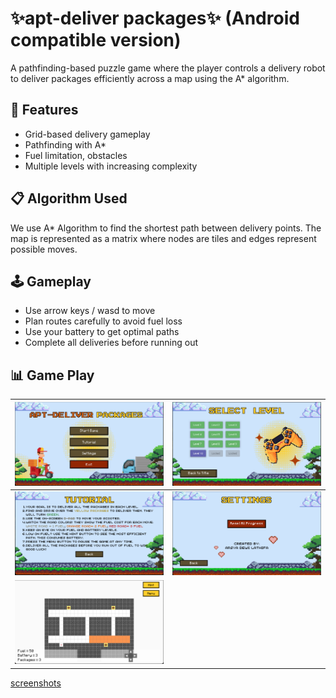 # ✨apt-deliver packages✨ (Android compatible version)

A pathfinding-based puzzle game where the player controls a delivery robot to deliver packages efficiently across a map using the A* algorithm.

## 📍 Features
- Grid-based delivery gameplay
- Pathfinding with A*
- Fuel limitation, obstacles
- Multiple levels with increasing complexity

## 📋 Algorithm Used
We use A* Algorithm to find the shortest path between delivery points. The map is represented as a matrix where nodes are tiles and edges represent possible moves.

## 🕹️ Gameplay
- Use arrow keys / wasd to move
- Plan routes carefully to avoid fuel loss
- Use your battery to get optimal paths
- Complete all deliveries before running out

## 📊 Game Play
| ![](images/title.png) | ![](images/menu.png) |
| ----- | ----- |
| ![](images/tut.png) | ![](images/set.png) |
| ![](images/gem.png) |  |

[screenshots](https://drive.google.com/drive/folders/1sbBDQzeyarHMUTVr3DXRqNvMcYWIryTj?usp=drive_link)
